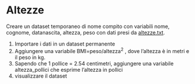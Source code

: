 # Altezze

Creare un dataset temporaneo di nome compito con variabili nome, cognome, datanascita, altezza, peso con dati presi da [altezze.txt](https://github.io/gdv/laboratorio-informatica/data/altezze.txt).

1.  Importare i dati in un dataset permanente
2.  Aggiungere una variabile BMI=peso/altezza<sup>2</sup> , dove l’altezza è in metri e il peso in kg.
3.  Sapendo che 1 pollice = 2.54 centimetri, aggiungere una variabile altezza_pollici che esprime l’altezza in pollici
4.  visualizzare il dataset
